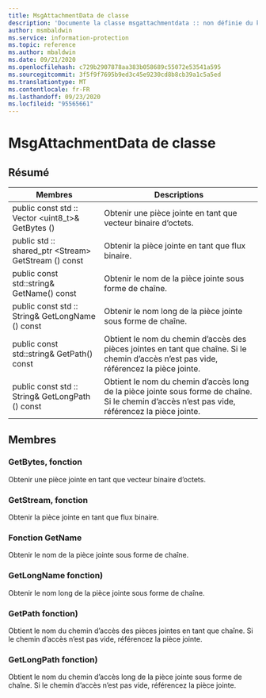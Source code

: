 ```yaml
---
title: MsgAttachmentData de classe
description: 'Documente la classe msgattachmentdata :: non définie du kit de développement logiciel (SDK) Microsoft Information Protection (MIP).'
author: msmbaldwin
ms.service: information-protection
ms.topic: reference
ms.author: mbaldwin
ms.date: 09/21/2020
ms.openlocfilehash: c729b2907878aa383b058689c55072e53541a595
ms.sourcegitcommit: 3f5f9f7695b9ed3c45e9230cd8b8cb39a1c5a5ed
ms.translationtype: MT
ms.contentlocale: fr-FR
ms.lasthandoff: 09/23/2020
ms.locfileid: "95565661"
---
```

# <a name="class-msgattachmentdata"></a>MsgAttachmentData de classe 
  
## <a name="summary"></a>Résumé
 Membres                        | Descriptions                                
--------------------------------|---------------------------------------------
public const std :: Vector \<uint8_t\>& GetBytes ()  |  Obtenir une pièce jointe en tant que vecteur binaire d’octets.
public std :: shared_ptr \<Stream\> GetStream () const  |  Obtenir la pièce jointe en tant que flux binaire.
public const std::string& GetName() const  |  Obtenir le nom de la pièce jointe sous forme de chaîne.
public const std :: String& GetLongName () const  |  Obtenir le nom long de la pièce jointe sous forme de chaîne.
public const std::string& GetPath() const  |  Obtient le nom du chemin d’accès des pièces jointes en tant que chaîne. Si le chemin d’accès n’est pas vide, référencez la pièce jointe.
public const std :: String& GetLongPath () const  |  Obtient le nom du chemin d’accès long de la pièce jointe sous forme de chaîne. Si le chemin d’accès n’est pas vide, référencez la pièce jointe.
  
## <a name="members"></a>Membres
  
### <a name="getbytes-function"></a>GetBytes, fonction
Obtenir une pièce jointe en tant que vecteur binaire d’octets.
  
### <a name="getstream-function"></a>GetStream, fonction
Obtenir la pièce jointe en tant que flux binaire.
  
### <a name="getname-function"></a>Fonction GetName
Obtenir le nom de la pièce jointe sous forme de chaîne.
  
### <a name="getlongname-function"></a>GetLongName fonction)
Obtenir le nom long de la pièce jointe sous forme de chaîne.
  
### <a name="getpath-function"></a>GetPath fonction)
Obtient le nom du chemin d’accès des pièces jointes en tant que chaîne. Si le chemin d’accès n’est pas vide, référencez la pièce jointe.
  
### <a name="getlongpath-function"></a>GetLongPath fonction)
Obtient le nom du chemin d’accès long de la pièce jointe sous forme de chaîne. Si le chemin d’accès n’est pas vide, référencez la pièce jointe.